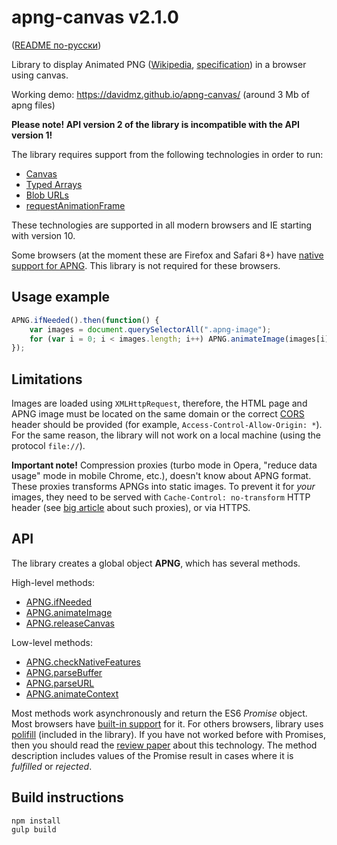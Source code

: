 apng-canvas v2.1.0
==============

([README по-русски](https://github.com/davidmz/apng-canvas/blob/master/README_RU.md))

Library to display Animated PNG ([Wikipedia](http://en.wikipedia.org/wiki/APNG), [specification](https://wiki.mozilla.org/APNG_Specification)) in a browser using canvas.

Working demo: https://davidmz.github.io/apng-canvas/ (around 3 Mb of apng files)

**Please note! API version 2 of the library is incompatible with the API version 1!**

The library requires support from the following technologies in order to run:

 * [Canvas](http://caniuse.com/#feat=canvas)
 * [Typed Arrays](http://caniuse.com/#feat=typedarrays)
 * [Blob URLs](http://caniuse.com/#feat=bloburls)
 * [requestAnimationFrame](http://caniuse.com/#feat=requestanimationframe)
 
These technologies are supported in all modern browsers and IE starting with version 10.


Some browsers (at the moment these are Firefox and Safari 8+) have [native support for APNG](http://caniuse.com/#feat=apng). 
This library is not required for these browsers.

Usage example
-----------

```javascript
APNG.ifNeeded().then(function() {
    var images = document.querySelectorAll(".apng-image");
    for (var i = 0; i < images.length; i++) APNG.animateImage(images[i]);
});
```

Limitations
-----------

Images are loaded using `XMLHttpRequest`, therefore, the HTML page and APNG image must be located on the same domain
or the correct [CORS](http://www.w3.org/TR/cors/ "Cross-Origin Resource Sharing") header should be provided
(for example, `Access-Control-Allow-Origin: *`).
For the same reason, the library will not work on a local machine (using the protocol `file://`).

**Important note!** Compression proxies (turbo mode in Opera, "reduce data usage" mode in mobile Chrome, etc.), doesn't know about
APNG format. These proxies transforms APNGs into static images. To prevent it for *your* images, they need to be served with 
`Cache-Control: no-transform` HTTP header (see [big article](http://calendar.perfplanet.com/2013/mobile-isp-image-recompression/) about such proxies),
or via HTTPS.


API
-----------

The library creates a global object **APNG**, which has several methods.

High-level methods:

* [APNG.ifNeeded](API.md#user-content-apngifneededignorenativeapng-boolean)
* [APNG.animateImage](API.md#user-content-apnganimateimageimg-htmlimageelement)
* [APNG.releaseCanvas](API.md#user-content-apngreleasecanvascanvas-htmlcanvaselement)

Low-level methods:

* [APNG.checkNativeFeatures](API.md#user-content-apngchecknativefeatures)
* [APNG.parseBuffer](API.md#user-content-apngparsebufferdata-arraybuffer)
* [APNG.parseURL](API.md#user-content-apngparseurlurl-string)
* [APNG.animateContext](API.md#user-content-apnganimatecontexturl-string-canvasrenderingcontext2d-context)

Most methods work asynchronously and return the ES6 *Promise* object. Most browsers have [built-in support](http://caniuse.com/#feat=promises) for it. 
For others browsers, library uses [polifill](https://github.com/jakearchibald/es6-promise) (included in the library).
If you have not worked before with Promises, then you should read the [review paper](http://www.html5rocks.com/en/tutorials/es6/promises/) about this technology. 
The method description includes values of the Promise result in cases where it is *fulfilled* or *rejected*.

Build instructions
-----------

    npm install
    gulp build